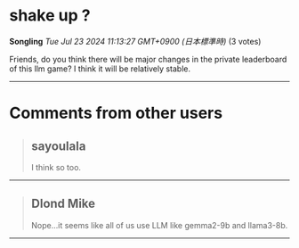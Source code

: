 # shake up ?

**Songling** *Tue Jul 23 2024 11:13:27 GMT+0900 (日本標準時)* (3 votes)

Friends, do you think there will be major changes in the private leaderboard of this llm game? I think it will be relatively stable.



---

 # Comments from other users

> ## sayoulala
> 
> I think so too.
> 
> 
> 


---

> ## Dlond Mike
> 
> Nope…it seems like all of us use LLM like gemma2-9b and llama3-8b.
> 
> 
> 


---

